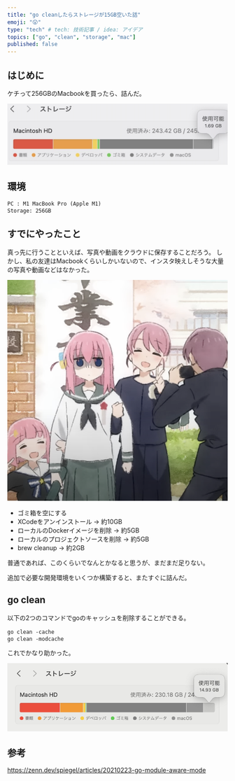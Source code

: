 ```yaml
---
title: "go cleanしたらストレージが15GB空いた話"
emoji: "😲"
type: "tech" # tech: 技術記事 / idea: アイデア
topics: ["go", "clean", "storage", "mac"]
published: false
---
```


## はじめに

ケチって256GBのMacbookを買ったら、詰んだ。

![](/images/go-cleanup-cmd/p1.png)

## 環境

```
PC : M1 MacBook Pro (Apple M1)
Storage: 256GB
```

## すでにやったこと

真っ先に行うことといえば、写真や動画をクラウドに保存することだろう。
しかし、私の友達はMacbookくらいしかいないので、インスタ映えしそうな大量の写真や動画などはなかった。

![](/images/go-cleanup-cmd/image.png)

- ゴミ箱を空にする
- XCodeをアンインストール → 約10GB
- ローカルのDockerイメージを削除 → 約5GB
- ローカルのプロジェクトソースを削除 → 約5GB
- brew cleanup → 約2GB

普通であれば、このくらいでなんとかなると思うが、まだまだ足りない。

追加で必要な開発環境をいくつか構築すると、またすぐに詰んだ。

## go clean

以下の2つのコマンドでgoのキャッシュを削除することができる。

```
go clean -cache
go clean -modcache
```

これでかなり助かった。

![](/images/go-cleanup-cmd/p2.png)

## 参考

https://zenn.dev/spiegel/articles/20210223-go-module-aware-mode
